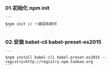 ### 01.初始化 npm init
    ```
    $npm init // 一直回车即可
    ```

### 02.安装 babel-cli babel-preset-es2015
    ```
    $npm install babel-cli babel-preset-es2015 --registry=http://registry.npm.taobao.org
    ```
